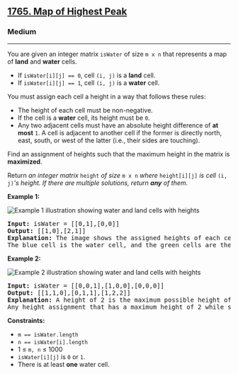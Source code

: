 <h2><a href="https://leetcode.com/problems/map-of-highest-peak">1765. Map of Highest Peak</a></h2>
<h3>Medium</h3>
<hr>
<p>You are given an integer matrix <code>isWater</code> of size <code>m x n</code> that represents a map of <strong>land</strong> and <strong>water</strong> cells.</p>
<ul>
  <li>If <code>isWater[i][j] == 0</code>, cell <code>(i, j)</code> is a <strong>land</strong> cell.</li>
  <li>If <code>isWater[i][j] == 1</code>, cell <code>(i, j)</code> is a <strong>water</strong> cell.</li>
</ul>

<p>You must assign each cell a height in a way that follows these rules:</p>
<ul>
  <li>The height of each cell must be non-negative.</li>
  <li>If the cell is a <strong>water</strong> cell, its height must be <code>0</code>.</li>
  <li>Any two adjacent cells must have an absolute height difference of <strong>at most</strong> <code>1</code>. A cell is adjacent to another cell if the former is directly north, east, south, or west of the latter (i.e., their sides are touching).</li>
</ul>

<p>Find an assignment of heights such that the maximum height in the matrix is <strong>maximized</strong>.</p>
<p>Return <em>an integer matrix </em><code>height</code><em> of size </em><code>m x n</code><em> where </em><code>height[i][j]</code><em> is cell </em><code>(i, j)</code><em>'s height. If there are multiple solutions, return <strong>any</strong> of them</em>.</p>

<p><strong>Example 1:</strong></p>
<img src="/api/placeholder/400/320" alt="Example 1 illustration showing water and land cells with heights">
<pre>
<strong>Input:</strong> isWater = [[0,1],[0,0]]
<strong>Output:</strong> [[1,0],[2,1]]
<strong>Explanation:</strong> The image shows the assigned heights of each cell.
The blue cell is the water cell, and the green cells are the land cells.
</pre>

<p><strong>Example 2:</strong></p>
<img src="/api/placeholder/400/320" alt="Example 2 illustration showing water and land cells with heights">
<pre>
<strong>Input:</strong> isWater = [[0,0,1],[1,0,0],[0,0,0]]
<strong>Output:</strong> [[1,1,0],[0,1,1],[1,2,2]]
<strong>Explanation:</strong> A height of 2 is the maximum possible height of any assignment.
Any height assignment that has a maximum height of 2 while still meeting the rules will also be accepted.
</pre>

<p><strong>Constraints:</strong></p>
<ul>
  <li><code>m == isWater.length</code></li>
  <li><code>n == isWater[i].length</code></li>
  <li>1 ≤ <code>m, n</code> ≤ 1000</li>
  <li><code>isWater[i][j]</code> is <code>0</code> or <code>1</code>.</li>
  <li>There is at least <strong>one</strong> water cell.</li>
</ul>
